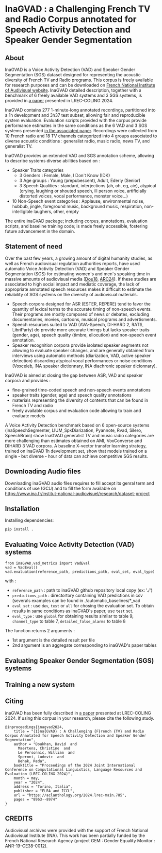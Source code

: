 # InaGVAD : a Challenging French TV and Radio Corpus annotated for Speech Activity Detection and Speaker Gender Segmentation

## About
InaGVAD is a Voice Activity Detection (VAD) and Speaker Gender Segmentation (SGS) dataset designed for representing the acoustic diversity of French TV and Radio programs.
This corpus is freely available for research purposes and can be downloaded on [French National Institute of Audivisual website](https://www.ina.fr/institut-national-audiovisuel/research/dataset-project).
InaGVAD detailed description, together with a benchmark of 6 freely available VAD systems and 3 SGS systems, is provided in [a paper](#citing) presented in LREC-COLING 2024.



InaGVAD contains 277 1-minute-long annotated recordings, partitioned into a 1h development and 3h37 test subset, allowing fair and reproducible system evaluation.
Evaluation scripts provided with the corpus provide performance estimates in the same conditions as the 6 VAD and 3 SGS systems presented [in the associated paper](#citing).
Recordings were collected from 10 French radio and 18 TV channels categorized into 4 groups associated to diverse acoustic conditions : generalist radio, music radio, news TV, and generalist TV.



InaGVAD provides an extended VAD and SGS annotation scheme, allowing to describe systems diverse abilities based on :
* Speaker Traits categories
  * 3 Genders : Female, Male, I Don't Know (IDK)
  * 3 Age groups : Young (prepubescent), Adult, Ederly (Senior)
  * 3 Speech Qualities : standard, interjections (ah, oh, eg, aie), atypical (crying, laughing or shouted speech, ill person voice, artificially distorted voices, vocal performance, monster voice...)
* 10 Non-Speech event categories : Applause, environmental noise, hubbub, jingle, foreground music, background music, respiration, non-intelligible laughers, other, empty


The entire inaGVAD package; including corpus, annotations, evaluation scripts, and baseline training code; is made freely accessible, fostering future advancement in the domain.



[comment]: <> (Keywords, Voice Activity Detection, Speaker Gender Segmentation, Audiovisual Speech Resource, Speaker Traits, Speech Overlap, Benchmark, X-vector, Gender Representation in the Media)

## Statement of need

Over the past few years, a growing amount of digital humanity studies, as well as French audiovisual regulation authorities reports, have used automatic Voice Activity Detection (VAD) and Speaker Gender Segmentation (SGS) for estimating women's and men's speaking time in massive amounts of audiovisual media ([Dou18](https://doi.org/10.18146/2213-0969.2018.jethc156), [ARC24](https://www.arcom.fr/sites/default/files/2024-03/Arcom%20-%20Rapport%20repr%C3%A9sentation%20femmes%202023.pdf)).
If these studies are associated to high social impact and mediatic coverage, the lack of appropriate annotated speech resources makes it difficult to estimate the reliability of SGS systems on the diversity of audiovisual materials.

* Speech corpora designed for ASR (ESTER, REPERE) tend to favor the quantity of lexical terms to the accurate timing of non-speech events. Their programs are mostly composed of news or debates, excluding documentaries, movies, cartoons, musical programs and advertisments.
* Speech resources suited to VAD (AVA-Speech, DI-HARD 2, RATS, LibriParty) do provide more accurate timings but lacks speaker traits (gender, age), speech quality (timbre, ellocution) and non-speech event annotation.
* Speaker recognition corpora provide isolated speaker segments not allowing to evaluate speaker changes, and are generally obtained from interviews using automatic methods (diarization, VAD, active speaker detection) discarding atypical vocal performances or noise conditions (Voxceleb, INA speaker dictionnary, INA diachronic speaker dicionnary).

InaGVAD is aimed at closing the gap between ASR, VAD and speaker corpora and provides :
* fine-grained time-coded speech and non-speech events annotations
* speaker traits (gender, age) and speech quality annotations
* materials representing the diversity of contents that can be found in French TV and radio
* freely available corpus and evaluation code allowing to train and evaluate models

A Voice Activity Detection benchmark based on 6 open-source systems (inaSpeechSegmenter, LIUM_SpkDiarization, Pyannote, Rvad, Silero, SpeechBrain) show InaGVAD generalist TV and music radio categories are more challenging than estimates obtained on AMI, VoxConverse and DIHARD 3 VAD corpora.
A baseline X-vector transfer learning strategy, trained on inaGVAD 1h development set, show that models trained on a single - but diverse - hour of data can achieve competitive SGS results.


## Downloading Audio files

Downloading inaGVAD audio files requires to fill accept its genral term and conditions of use (GCU) and to fill the form available on https://www.ina.fr/institut-national-audiovisuel/research/dataset-project


## Installation

Installing dependencies:
```bash
pip install .
```

## Evaluating Voice Activity Detection (VAD) systems

```
from inaGVAD.vad_metrics import VadEval
vad = VadEval()
vad.evaluation(reference_path, predictions_path, eval_set, eval_type)
```

with :
* `reference_path` : path to inaGVAD github repository local copy (ex: './')
* `predictions_path` : directortory containing VAD predictions in csv (severals examples can be found in ./automatic_baselines/*_vad
* `eval_set` : use `dev`, `test` or `all` for chosing the evaluation set. To obtain results in same conditions as inaGVAD's paper, use `test` set.
* `eval_type` : use `global` for obtaining results similar to table 9, `channel_type` to table 7, `detailed_false_alarms` to table 8

The function returns 2 arguments :
* 1st argument is the detailed result per file
* 2nd argument is an aggregate corresponding to inaGVAD's paper tables

## Evaluating Speaker Gender Segmentation (SGS) systems

## Training a new system


## Citing

inaGVAD has been fully described in [a paper](https://aclanthology.org/2024.lrec-main.785) presented at LREC-COLING 2024.
If using this corpus in your research, please cite the following study.

```
@inproceedings{inagvad2024,
    title = "{I}na{GVAD} : A Challenging {F}rench {TV} and Radio Corpus Annotated for Speech Activity Detection and Speaker Gender Segmentation",
    author = "Doukhan, David  and
      Maertens, Christine  and
      Le Personnic, William  and
      Speroni, Ludovic  and
      Dehak, Reda",
    booktitle = "Proceedings of the 2024 Joint International Conference on Computational Linguistics, Language Resources and Evaluation (LREC-COLING 2024)",
    month = may,
    year = "2024",
    address = "Torino, Italia",
    publisher = "ELRA and ICCL",
    url = "https://aclanthology.org/2024.lrec-main.785",
    pages = "8963--8974"
}

```

## CREDITS
Audiovisual archives were provided with the support of French National Audiovisual Institute (INA).
This work has been partially funded by the French National Research Agency (project GEM : Gender Equality Monitor : ANR-19-CE38-0012).
